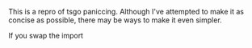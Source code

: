This is a repro of tsgo paniccing. Although I've attempted to make it as concise as possible, there may be ways to make it even simpler.

If you swap the import 
